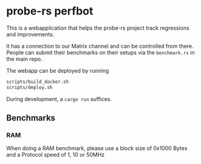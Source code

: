 # probe-rs perfbot

This is a webapplication that helps the probe-rs project track regressions and improvements.

It has a connection to our Matrix channel and can be controlled from there.
People can submit their benchmarks on their setups via the `benchmark.rs` in the main repo.

The webapp can be deployed by running

```bash
scripts/build_docker.sh
scripts/deploy.sh
```

During development, a `cargo run` suffices.

## Benchmarks

### RAM

When doing a RAM benchmark, please use a block size of 0x1000 Bytes and a Protocol speed of 1, 10 or 50MHz